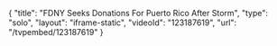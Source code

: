 {
    "title": "FDNY Seeks Donations For Puerto Rico After Storm",
    "type": "solo",
    "layout": "iframe-static",
    "videoId": "123187619",
    "url": "\/tvpembed\/123187619"
}